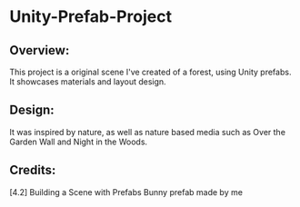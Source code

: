 # Unity-Prefab-Project

## Overview:

This project is a original scene I've created of a forest, using Unity prefabs. It showcases materials and layout design.

## Design:

It was inspired by nature, as well as nature based media such as Over the Garden Wall and Night in the Woods.

## Credits:
[4.2] Building a Scene with Prefabs
Bunny prefab made by me
